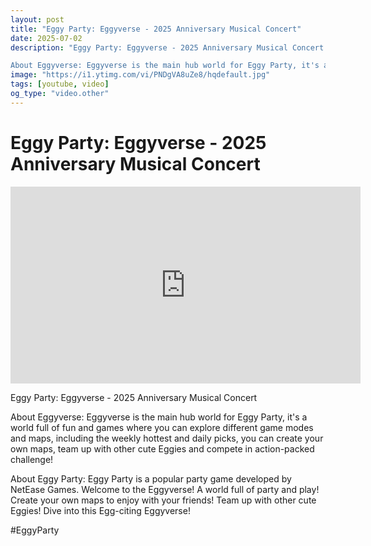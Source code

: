 ```yaml
---
layout: post
title: "Eggy Party: Eggyverse - 2025 Anniversary Musical Concert"
date: 2025-07-02
description: "Eggy Party: Eggyverse - 2025 Anniversary Musical Concert

About Eggyverse: Eggyverse is the main hub world for Eggy Party, it's a world full of fun and ..."
image: "https://i1.ytimg.com/vi/PNDgVA8uZe8/hqdefault.jpg"
tags: [youtube, video]
og_type: "video.other"
---
```


<script type="application/ld+json">
{
  "@context": "http://schema.org",
  "@type": "VideoObject",
  "name": "Eggy Party: Eggyverse - 2025 Anniversary Musical Concert",
  "description": "Eggy Party: Eggyverse - 2025 Anniversary Musical Concert\n\nAbout Eggyverse: Eggyverse is the main hub world for Eggy Party, it's a world full of fun and games where you can explore different game modes and maps, including the weekly hottest and daily picks, you can create your own maps, team up with other cute Eggies and compete in action-packed challenge!\n\nAbout Eggy Party: Eggy Party is a popular party game developed by NetEase Games. Welcome to the Eggyverse! A world full of party and play! Create your own maps to enjoy with your friends! Team up with other cute Eggies! Dive into this Egg-citing Eggyverse!\n\n#EggyParty",
  "thumbnailUrl": "https://i1.ytimg.com/vi/PNDgVA8uZe8/hqdefault.jpg",
  "uploadDate": "2025-07-02T23:35:38",
  "embedUrl": "https://www.youtube.com/embed/PNDgVA8uZe8",
  "publisher": {
    "@type": "Person",
    "name": "Celo Zaga"
  },
  "mainEntityOfPage": {
    "@type": "WebPage",
    "@id": "https://celozaga.github.io/2025/07/02/eggy-party:-eggyverse---2025-anniversary-musical-concert-PNDgVA8uZe8.html"
  },
  "duration": "PT0M0S"
}
</script>

<script type="application/ld+json">
{
  "@context": "http://schema.org",
  "@type": "BlogPosting",
  "headline": "Eggy Party: Eggyverse - 2025 Anniversary Musical Concert",
  "image": "https://i1.ytimg.com/vi/PNDgVA8uZe8/hqdefault.jpg",
  "publisher": {
    "@type": "Person",
    "name": "Celo Zaga"
  },
  "url": "https://celozaga.github.io/2025/07/02/eggy-party:-eggyverse---2025-anniversary-musical-concert-PNDgVA8uZe8.html",
  "datePublished": "2025-07-02T23:35:38",
  "dateCreated": "2025-07-02T23:35:38",
  "dateModified": "2025-07-02T23:35:38",
  "description": "Eggy Party: Eggyverse - 2025 Anniversary Musical Concert\n\nAbout Eggyverse: Eggyverse is the main hub world for Eggy Party, it's a world full of fun and ...",
  "author": {
    "@type": "Person",
    "name": "Celo Zaga"
  },
  "mainEntityOfPage": {
    "@type": "WebPage",
    "@id": "https://celozaga.github.io/2025/07/02/eggy-party:-eggyverse---2025-anniversary-musical-concert-PNDgVA8uZe8.html"
  }
}
</script>

<h1 class="youtube-post-title">Eggy Party: Eggyverse - 2025 Anniversary Musical Concert</h1>

<iframe width="560" height="315" src="https://www.youtube.com/embed/PNDgVA8uZe8" class="youtube-post-embed" frameborder="0" allowfullscreen></iframe>

<p class="youtube-post-description">Eggy Party: Eggyverse - 2025 Anniversary Musical Concert

About Eggyverse: Eggyverse is the main hub world for Eggy Party, it's a world full of fun and games where you can explore different game modes and maps, including the weekly hottest and daily picks, you can create your own maps, team up with other cute Eggies and compete in action-packed challenge!

About Eggy Party: Eggy Party is a popular party game developed by NetEase Games. Welcome to the Eggyverse! A world full of party and play! Create your own maps to enjoy with your friends! Team up with other cute Eggies! Dive into this Egg-citing Eggyverse!

#EggyParty</p>
